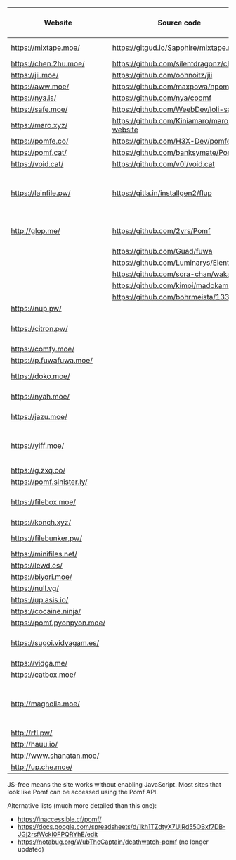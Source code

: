 | Website                 | Source code                             | Size limit (MiB) | Notes
|-------------------------|-----------------------------------------|------------------|-------
| <https://mixtape.moe/>  | <https://gitgud.io/Sapphire/mixtape.moe> | 100             | Pastebin, voice
| <https://chen.2hu.moe/> | <https://github.com/silentdragonz/chen> | 50               |
| <https://jii.moe/>      | <https://github.com/oohnoitz/jii>       | 150              | JS-free
| <https://aww.moe/>      | <https://github.com/maxpowa/npomf>      | 256              | Pastebin
| <https://nya.is/>       | <https://github.com/nya/cpomf>          | 100              |
| <https://safe.moe/>     | <https://github.com/WeebDev/loli-safe>  | 200              | Pastebin
| <https://maro.xyz/>     | <https://github.com/Kiniamaro/maro.xyz-website> | 50       |
| <https://pomfe.co/>     | <https://github.com/H3X-Dev/pomfe.co>   | 100              |
| <https://pomf.cat/>     | <https://github.com/banksymate/Pomf>    | 75               |
| <https://void.cat/>     | <https://github.com/v0l/void.cat>       | 2048             |
| <https://lainfile.pw/>  | <https://gitla.in/installgen2/flup>     | 8                | Public uploads, JS-free, original filenames
| <http://glop.me/>       | <https://github.com/2yrs/Pomf>          | 10               | Uses [IPFS][0], pastebin
|                         | <https://github.com/Guad/fuwa>          |                  | JS-free
|                         | <https://github.com/Luminarys/Eientei>  |                  |
|                         | <https://github.com/sora-chan/wakaba>   |                  | JS-free
|                         | <https://github.com/kimoi/madokami.com> |                  |
|                         | <https://github.com/bohrmeista/1338>    |                  |
| <https://nup.pw/>       |                                         | 50               | JS-free
| <https://citron.pw/>    |                                         | 128              | Currently down, JS-free
| <https://comfy.moe/>    |                                         | 512              |
| <https://p.fuwafuwa.moe/> |                                       | 50               | JS-free
| <https://doko.moe/>     |                                         | 2048             | Rude, JS-free
| <https://nyah.moe/>     |                                         | 10               | Currently down
| <https://jazu.moe/>     |                                         | 99               | Currently down
| <https://yiff.moe/>     |                                         | 512              | Nice colors, metadata stripping
| <https://g.zxq.co/>     |                                         | 80               |
| <https://pomf.sinister.ly/> |                                     | 100              |
| <https://filebox.moe/>  |                                         | 1000             | Nice colors, JS-free
| <https://konch.xyz/>    |                                         | 5120             |
| <https://filebunker.pw/> |                                        | 100              | Currently down
| <https://minifiles.net/> |                                        | 100              |
| <https://lewd.es/>      |                                         | 500              | JS-free
| <https://biyori.moe/>   |                                         | 100              |
| <https://null.vg/>      |                                         | 128              |
| <https://up.asis.io/>   |                                         | 100              |
| <https://cocaine.ninja/> |                                        | 32               | JS-free
| <https://pomf.pyonpyon.moe/> |                                    | 50               |
| <https://sugoi.vidyagam.es/> |                                    | 100              | Nice colors, pastebin
| <https://vidga.me/>     |                                         | 100              | JS-free
| <https://catbox.moe/>   |                                         | 200              | JS-free
| <http://magnolia.moe/>  |                                         | 100              | Currently down, JS-free, deletion links
| <http://rfl.pw/>        |                                         | 250              |
| <http://hauu.io/>       |                                         | 128              | JS-free
| <http://www.shanatan.moe/> |                                      | 50               |
| <http://up.che.moe/>    |                                         | 50               |


JS-free means the site works without enabling JavaScript. Most sites that look like Pomf can be accessed
using the Pomf API.

Alternative lists (much more detailed than this one):
 - <https://inaccessible.cf/pomf/>
 - <https://docs.google.com/spreadsheets/d/1kh1TZdtyX7UlRd55OBxf7DB-JGj2rsfWckI0FPQRYhE/edit>
 - <https://notabug.org/WubTheCaptain/deathwatch-pomf> (no longer updated)

[0]: http://ipfs.io/
